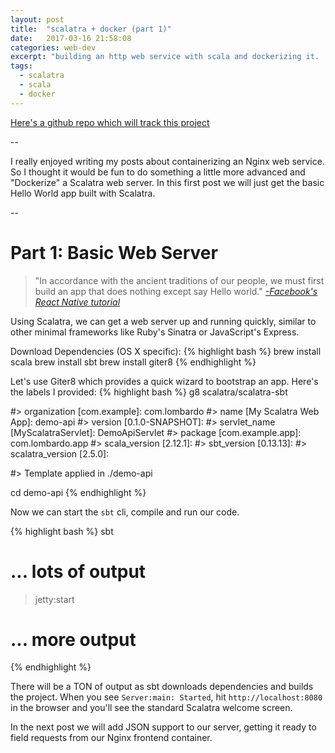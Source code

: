 ```yaml
---
layout: post
title:  "scalatra + docker (part 1)"
date:   2017-03-16 21:58:08
categories: web-dev
excerpt: "building an http web service with scala and dockerizing it.  in part 1: hello world"
tags:
  - scalatra
  - scala
  - docker
---
```


[Here's a github repo which will track this project](https://github.com/lombardo-chcg/scalatra-docker)

--

I really enjoyed writing my posts about containerizing an Nginx web service.  So I thought it would be fun to do something a little more advanced and "Dockerize" a Scalatra web server.  In this first post we will just get the basic Hello World app built with Scalatra.

--

# Part 1: Basic Web Server

> "In accordance with the ancient traditions of our people, we must first build an app that does nothing except say Hello world."
> [*-Facebook's React Native tutorial*](https://facebook.github.io/react-native/docs/tutorial.html)

Using Scalatra, we can get a web server up and running quickly, similar to other minimal frameworks like Ruby's Sinatra or JavaScript's Express.

Download Dependencies (OS X specific):
{% highlight bash %}
brew install scala
brew install sbt
brew install giter8
{% endhighlight %}

Let's use Giter8 which provides a quick wizard to bootstrap an app.  Here's the labels I provided:
{% highlight bash %}
g8 scalatra/scalatra-sbt

#> organization [com.example]: com.lombardo
#> name [My Scalatra Web App]: demo-api
#> version [0.1.0-SNAPSHOT]:
#> servlet_name [MyScalatraServlet]: DemoApiServlet
#> package [com.example.app]: com.lombardo.app
#> scala_version [2.12.1]:
#> sbt_version [0.13.13]:
#> scalatra_version [2.5.0]:

#> Template applied in ./demo-api

cd demo-api
{% endhighlight %}

Now we can start the `sbt` cli, compile and run our code.

{% highlight bash %}
sbt
# ... lots of output
> jetty:start
# ... more output
{% endhighlight %}

There will be a TON of output as sbt downloads dependencies and builds the project.  When you see `Server:main: Started`, hit `http://localhost:8080` in the browser and you'll see the standard Scalatra welcome screen.

In the next post we will add JSON support to our server, getting it ready to field requests from our Nginx frontend container.
